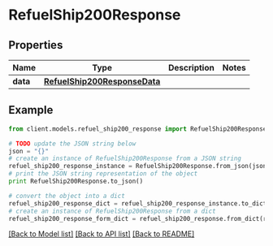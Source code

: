 # RefuelShip200Response



## Properties

Name | Type | Description | Notes
------------ | ------------- | ------------- | -------------
**data** | [**RefuelShip200ResponseData**](RefuelShip200ResponseData.md) |  | 

## Example

```python
from client.models.refuel_ship200_response import RefuelShip200Response

# TODO update the JSON string below
json = "{}"
# create an instance of RefuelShip200Response from a JSON string
refuel_ship200_response_instance = RefuelShip200Response.from_json(json)
# print the JSON string representation of the object
print RefuelShip200Response.to_json()

# convert the object into a dict
refuel_ship200_response_dict = refuel_ship200_response_instance.to_dict()
# create an instance of RefuelShip200Response from a dict
refuel_ship200_response_form_dict = refuel_ship200_response.from_dict(refuel_ship200_response_dict)
```
[[Back to Model list]](../README.md#documentation-for-models) [[Back to API list]](../README.md#documentation-for-api-endpoints) [[Back to README]](../README.md)


